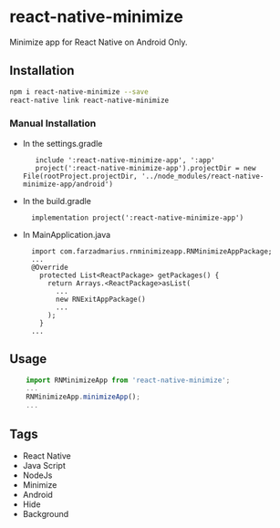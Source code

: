 # react-native-minimize
Minimize app for React Native on Android Only.

## Installation

```bash
npm i react-native-minimize --save
react-native link react-native-minimize
```

### Manual Installation

* In the settings.gradle
  ```	
     include ':react-native-minimize-app', ':app'
     project(':react-native-minimize-app').projectDir = new File(rootProject.projectDir, '../node_modules/react-native-minimize-app/android')
  ```
* In the build.gradle
  ```
    implementation project(':react-native-minimize-app')
  ```
* In MainApplication.java
  ```
    import com.farzadmarius.rnminimizeapp.RNMinimizeAppPackage;
    ...
    @Override
      protected List<ReactPackage> getPackages() {
        return Arrays.<ReactPackage>asList(
          ...
          new RNExitAppPackage()
          ...
        );
      }
    ...
  ```
  
## Usage		
```javascript
    import RNMinimizeApp from 'react-native-minimize';
    ...
    RNMinimizeApp.minimizeApp();
    ...
```

## Tags

* React Native
* Java Script
* NodeJs
* Minimize
* Android
* Hide
* Background